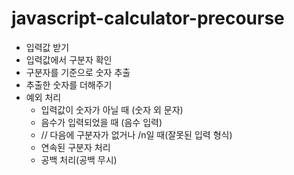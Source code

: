 # javascript-calculator-precourse

-  입력값 받기
-  입력값에서 구분자 확인
-  구분자를 기준으로 숫자 추출
-  추출한 숫자를 더해주기
-  예외 처리
   -  입력값이 숫자가 아닐 때 (숫자 외 문자)
   -  음수가 입력되었을 때 (음수 입력)
   -  // 다음에 구분자가 없거나 /n일 때(잘못된 입력 형식)
   -  연속된 구분자 처리
   -  공백 처리(공백 무시)
